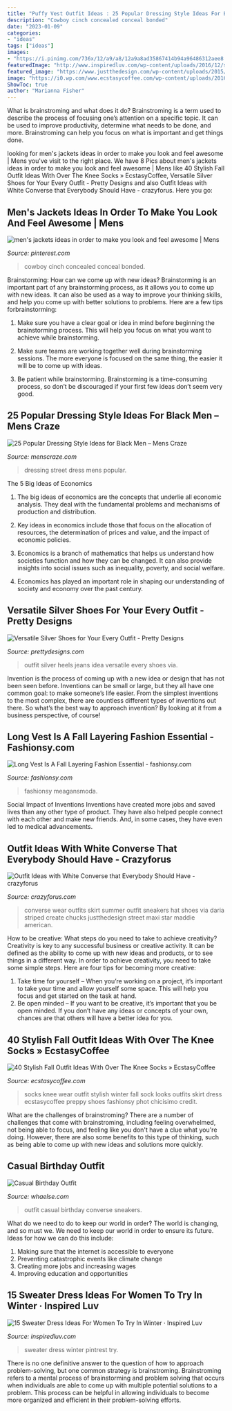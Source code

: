 ```yaml
---
title: "Puffy Vest Outfit Ideas : 25 Popular Dressing Style Ideas For Black Men – Mens Craze"
description: "Cowboy cinch concealed conceal bonded"
date: "2023-01-09"
categories:
- "ideas"
tags: ["ideas"]
images:
- "https://i.pinimg.com/736x/12/a9/a8/12a9a8ad35867414b94a96486312aee8.jpg"
featuredImage: "http://www.inspiredluv.com/wp-content/uploads/2016/12/sweater-dress-women-pintrest.jpg"
featured_image: "https://www.justthedesign.com/wp-content/uploads/2015/06/Outfits-With-White-Converse-3.jpg"
image: "https://i0.wp.com/www.ecstasycoffee.com/wp-content/uploads/2016/10/Over-The-Knee-Socks-10.jpg"
ShowToc: true
author: "Marianna Fisher"
---
```



What is brainstroming and what does it do?
Brainstroming is a term used to describe the process of focusing one’s attention on a specific topic. It can be used to improve productivity, determine what needs to be done, and more. Brainstroming can help you focus on what is important and get things done.

	

		
looking for men&#039;s jackets ideas in order to make you look and feel awesome | Mens you've visit to the right place. We have 8 Pics about men&#039;s jackets ideas in order to make you look and feel awesome | Mens like 40 Stylish Fall Outfit Ideas With Over The Knee Socks » EcstasyCoffee, Versatile Silver Shoes for Your Every Outfit - Pretty Designs and also Outfit Ideas with White Converse that Everybody Should Have - crazyforus. Here you go:
		
    
## Men&#039;s Jackets Ideas In Order To Make You Look And Feel Awesome | Mens

<img loading=lazy src="https://i.pinimg.com/736x/12/a9/a8/12a9a8ad35867414b94a96486312aee8.jpg" onerror="this.onerror=null;this.src='https://tse2.mm.bing.net/th?id=OIP.pf7ud6r-L6Jzeg0yIE3WJwHaLH&amp;pid=15.1';" alt="men&#039;s jackets ideas in order to make you look and feel awesome | Mens">

_Source: pinterest.com_

>cowboy cinch concealed conceal bonded. 

	

Brainstorming: How can we come up with new ideas?
Brainstorming is an important part of any brainstorming process, as it allows you to come up with new ideas. It can also be used as a way to improve your thinking skills, and help you come up with better solutions to problems. Here are a few tips forbrainstorming:
1. Make sure you have a clear goal or idea in mind before beginning the brainstorming process. This will help you focus on what you want to achieve while brainstorming.

2. Make sure teams are working together well during brainstorming sessions. The more everyone is focused on the same thing, the easier it will be to come up with ideas.

3. Be patient while brainstorming. Brainstorming is a time-consuming process, so don’t be discouraged if your first few ideas don’t seem very good.

    
## 25 Popular Dressing Style Ideas For Black Men – Mens Craze

<img loading=lazy src="http://menscraze.com/wp-content/uploads/2016/05/Black-Men-Street-Style-Fashion..jpg" onerror="this.onerror=null;this.src='https://tse2.mm.bing.net/th?id=OIP.yRTfmvI6Fh5n1yyL8jFDxAHaLI&amp;pid=15.1';" alt="25 Popular Dressing Style Ideas for Black Men – Mens Craze">

_Source: menscraze.com_

>dressing street dress mens popular. 

	

The 5 Big Ideas of Economics
1. The big ideas of economics are the concepts that underlie all economic analysis. They deal with the fundamental problems and mechanisms of production and distribution.
2. Key ideas in economics include those that focus on the allocation of resources, the determination of prices and value, and the impact of economic policies.

3. Economics is a branch of mathematics that helps us understand how societies function and how they can be changed. It can also provide insights into social issues such as inequality, poverty, and social welfare.

4. Economics has played an important role in shaping our understanding of society and economy over the past century.

    
## Versatile Silver Shoes For Your Every Outfit - Pretty Designs

<img loading=lazy src="https://www.prettydesigns.com/wp-content/uploads/2014/08/Jeans-Outfit-Idea-with-Silver-High-Heels.jpg" onerror="this.onerror=null;this.src='https://tse4.mm.bing.net/th?id=OIP.P8gbUw-hfQ50DwL1HrGmqgHaK3&amp;pid=15.1';" alt="Versatile Silver Shoes for Your Every Outfit - Pretty Designs">

_Source: prettydesigns.com_

>outfit silver heels jeans idea versatile every shoes via. 

	

Invention is the process of coming up with a new idea or design that has not been seen before. Inventions can be small or large, but they all have one common goal: to make someone’s life easier. From the simplest inventions to the most complex, there are countless different types of inventions out there. So what’s the best way to approach invention? By looking at it from a business perspective, of course!

    
## Long Vest Is A Fall Layering Fashion Essential - Fashionsy.com

<img loading=lazy src="https://fashionsy.com/wp-content/uploads/2016/09/striped.jpg" onerror="this.onerror=null;this.src='https://tse1.mm.bing.net/th?id=OIP.-eF8MA_Ib946AG1RAJqyqAHaLH&amp;pid=15.1';" alt="Long Vest Is A Fall Layering Fashion Essential - fashionsy.com">

_Source: fashionsy.com_

>fashionsy meagansmoda. 

	

Social Impact of Inventions
Inventions have created more jobs and saved lives than any other type of product. They have also helped people connect with each other and make new friends. And, in some cases, they have even led to medical advancements.

    
## Outfit Ideas With White Converse That Everybody Should Have - Crazyforus

<img loading=lazy src="https://www.justthedesign.com/wp-content/uploads/2015/06/Outfits-With-White-Converse-3.jpg" onerror="this.onerror=null;this.src='https://tse2.mm.bing.net/th?id=OIP.Y2lJtnuqdnCQRjPg5f5WHwHaLO&amp;pid=15.1';" alt="Outfit Ideas with White Converse that Everybody Should Have - crazyforus">

_Source: crazyforus.com_

>converse wear outfits skirt summer outfit sneakers hat shoes via daria striped create chucks justthedesign street maxi star maddie american. 

	

How to be creative: What steps do you need to take to achieve creativity?
Creativity is key to any successful business or creative activity. It can be defined as the ability to come up with new ideas and products, or to see things in a different way. In order to achieve creativity, you need to take some simple steps. Here are four tips for becoming more creative: 
1) Take time for yourself – When you’re working on a project, it’s important to take your time and allow yourself some space. This will help you focus and get started on the task at hand. 
2) Be open minded – If you want to be creative, it’s important that you be open minded. If you don’t have any ideas or concepts of your own, chances are that others will have a better idea for you.

    
## 40 Stylish Fall Outfit Ideas With Over The Knee Socks » EcstasyCoffee

<img loading=lazy src="https://i0.wp.com/www.ecstasycoffee.com/wp-content/uploads/2016/10/Over-The-Knee-Socks-10.jpg" onerror="this.onerror=null;this.src='https://tse4.mm.bing.net/th?id=OIP.e1UwdA8uv7ZEHVznpuWCtQHaK2&amp;pid=15.1';" alt="40 Stylish Fall Outfit Ideas With Over The Knee Socks » EcstasyCoffee">

_Source: ecstasycoffee.com_

>socks knee wear outfit stylish winter fall sock looks outfits skirt dress ecstasycoffee preppy shoes fashionsy phot chicisimo credit. 

	

What are the challenges of brainstroming?
There are a number of challenges that come with brainstroming, including feeling overwhelmed, not being able to focus, and feeling like you don't have a clue what you're doing. However, there are also some benefits to this type of thinking, such as being able to come up with new ideas and solutions more quickly.

    
## Casual Birthday Outfit

<img loading=lazy src="https://www.whaelse.com/wp-content/uploads/2014/03/casual_birthday_outfit-5-600x900.jpg" onerror="this.onerror=null;this.src='https://tse4.mm.bing.net/th?id=OIP.TnSOuMTFoAPVpsxe441EEAHaLH&amp;pid=15.1';" alt="Casual Birthday Outfit">

_Source: whaelse.com_

>outfit casual birthday converse sneakers. 

	

What do we need to do to keep our world in order?
The world is changing, and so must we. We need to keep our world in order to ensure its future. Ideas for how we can do this include: 
1. Making sure that the internet is accessible to everyone 
2. Preventing catastrophic events like climate change 
3. Creating more jobs and increasing wages 
4. Improving education and opportunities 

    
## 15 Sweater Dress Ideas For Women To Try In Winter · Inspired Luv

<img loading=lazy src="http://www.inspiredluv.com/wp-content/uploads/2016/12/sweater-dress-women-pintrest.jpg" onerror="this.onerror=null;this.src='https://tse1.mm.bing.net/th?id=OIP.CjJJu7VVwTEQ4LxbOlhrlQAAAA&amp;pid=15.1';" alt="15 Sweater Dress Ideas For Women To Try In Winter · Inspired Luv">

_Source: inspiredluv.com_

>sweater dress winter pintrest try. 

	

There is no one definitive answer to the question of how to approach problem-solving, but one common strategy is brainstroming. Brainstroming refers to a mental process of brainstorming and problem solving that occurs when individuals are able to come up with multiple potential solutions to a problem. This process can be helpful in allowing individuals to become more organized and efficient in their problem-solving efforts.

